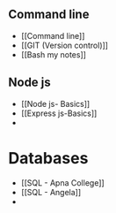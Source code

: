 ## Command line 
- [[Command line]]
- [[GIT (Version control)]]
- [[Bash my notes]]


## Node js
- [[Node js- Basics]]
- [[Express js-Basics]]
- 

# Databases
- [[SQL - Apna College]]
- [[SQL - Angela]]
- 